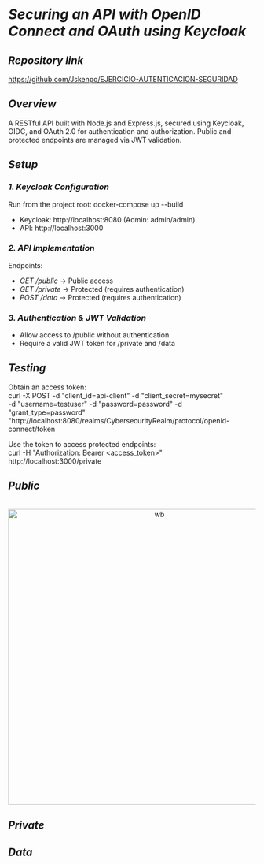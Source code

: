 # *Securing an API with OpenID Connect and OAuth using Keycloak*  

## *Repository link*  
https://github.com/Jskenpo/EJERCICIO-AUTENTICACION-SEGURIDAD

## *Overview*  
A RESTful API built with Node.js and Express.js, secured using Keycloak, OIDC, and OAuth 2.0 for authentication and authorization. Public and protected endpoints are managed via JWT validation.

## *Setup*  

### *1. Keycloak Configuration*  
Run from the project root: docker-compose up --build

- Keycloak: http://localhost:8080 (Admin: admin/admin)
- API: http://localhost:3000


### *2. API Implementation*  
Endpoints:  
- *GET /public* → Public access  
- *GET /private* → Protected (requires authentication)  
- *POST /data* → Protected (requires authentication)  

### *3. Authentication & JWT Validation*  
- Allow access to /public without authentication  
- Require a valid JWT token for /private and /data  

## *Testing*  
Obtain an access token:  
curl -X POST -d "client_id=api-client" -d "client_secret=mysecret" \
  -d "username=testuser" -d "password=password" -d "grant_type=password" \
  "http://localhost:8080/realms/CybersecurityRealm/protocol/openid-connect/token

Use the token to access protected endpoints:  
curl -H "Authorization: Bearer <access_token>" http://localhost:3000/private

## *Public*
<p align="center">
  <br>
  <img src="src/assets/wb.png" alt="wb" width="600">
  <br>
</p>

## *Private*

## *Data*